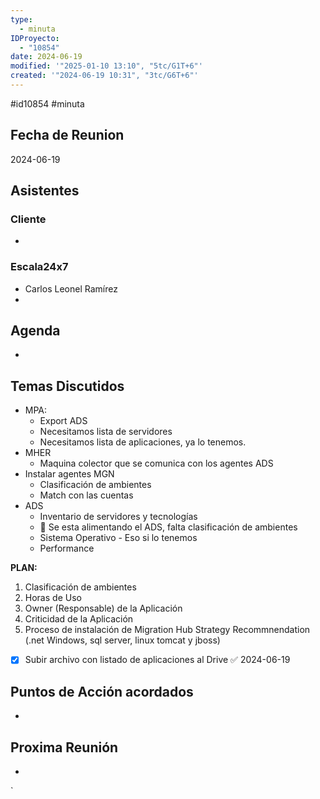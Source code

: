 ```yaml
---
type:
  - minuta
IDProyecto:
  - "10854"
date: 2024-06-19
modified: '"2025-01-10 13:10", "5tc/G1T+6"'
created: '"2024-06-19 10:31", "3tc/G6T+6"'
---
```

#id10854 
#minuta
## Fecha de Reunion
2024-06-19

## Asistentes

### Cliente
* 
### Escala24x7
- Carlos Leonel Ramírez
-  

## Agenda
* 
## Temas Discutidos
*  MPA:
	* Export ADS
	* Necesitamos lista de servidores
	* Necesitamos lista de aplicaciones, ya lo tenemos.
* MHER
	* Maquina colector que se comunica con los agentes ADS
* Instalar agentes MGN
	* Clasificación de ambientes
	* Match con las cuentas
* ADS
	* Inventario de servidores y tecnologías
	* 🚩 Se esta alimentando el ADS, falta clasificación de ambientes
	* Sistema Operativo - Eso si lo tenemos
	* Performance

**PLAN:**
1. Clasificación de ambientes
2. Horas de Uso
3. Owner (Responsable) de la Aplicación
4. Criticidad de la Aplicación
5. Proceso de instalación de Migration Hub Strategy Recommnendation (.net Windows, sql server, linux tomcat y jboss)

- [x] Subir archivo con listado de aplicaciones al Drive ✅ 2024-06-19




## Puntos de Acción acordados
*  

## Proxima Reunión
*   

`